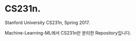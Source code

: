# CS231n.
Stanford University CS231n, Spring 2017.

Machine-Learning-ML에서 CS231n만 분리한 Repository입니다.